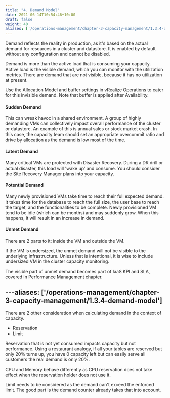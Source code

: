 ```yaml
---
title: "4. Demand Model"
date: 2021-06-14T10:54:46+10:00
draft: false
weight: 40
aliases: ['/operations-management/chapter-3-capacity-management/1.3.4-demand-model']
---
```


Demand reflects the reality in production, as it's based on the actual demand for resources in a cluster and datastore. It is enabled by default without any configuration and cannot be disabled.

Demand is more than the active load that is consuming your capacity. Active load is the visible demand, which you can monitor with the utilization metrics. There are demand that are not visible, because it has no utilization at present.

Use the Allocation Model and buffer settings in vRealize Operations to cater for this invisible demand. Note that buffer is applied after Availability.

#### Sudden Demand

This can wreak havoc in a shared environment. A group of highly demanding VMs can collectively impact overall performance of the cluster or datastore. An example of this is annual sales or stock market crash. In this case, the capacity team should set an appropriate overcommit ratio and drive by allocation as the demand is low most of the time.

#### Latent Demand

Many critical VMs are protected with Disaster Recovery. During a DR drill or actual disaster, this load will 'wake up' and consume. You should consider the Site Recovery Manager plans into your capacity.

#### Potential Demand

Many newly provisioned VMs take time to reach their full expected demand. It takes time for the database to reach the full size, the user base to reach the target, and the functionalities to be complete. Newly provisioned VM tend to be idle (which can be months) and may suddenly grow. When this happens, it will result in an increase in demand.

#### Unmet Demand

There are 2 parts to it: inside the VM and outside the VM.

If the VM is undersized, the unmet demand will not be visible to the underlying infrastructure. Unless that is intentional, it is wise to include undersized VM in the cluster capacity monitoring.

The visible part of unmet demand becomes part of IaaS KPI and SLA, covered in Performance Management chapter.

---aliases: ['/operations-management/chapter-3-capacity-management/1.3.4-demand-model']
---

There are 2 other consideration when calculating demand in the context of capacity.

- Reservation
- Limit

Reservation that is not yet consumed impacts capacity but not performance. Using a restaurant analogy, if all your tables are reserved but only 20% turns up, you have 0 capacity left but can easily serve all customers the real demand is only 20%.

CPU and Memory behave differently as CPU reservation does not take effect when the reservation holder does not use it.

Limit needs to be considered as the demand can't exceed the enforced limit. The good part is the demand counter already takes that into account.

